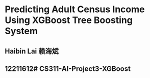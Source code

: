 # Predicting Adult Census Income Using XGBoost Tree Boosting System
## Haibin Lai 赖海斌
## 12211612# CS311-AI-Project3-XGBoost
